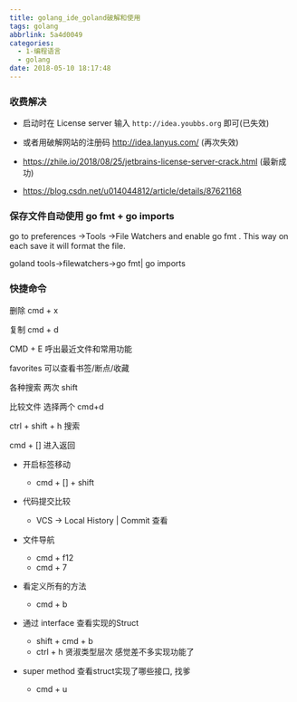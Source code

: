 ```yaml
---
title: golang_ide_goland破解和使用
tags: golang
abbrlink: 5a4d0049
categories:
  - 1-编程语言
  - golang
date: 2018-05-10 18:17:48
---
```



### 收费解决

+ 启动时在 License server 输入  `http://idea.youbbs.org` 即可(已失效)

+ 或者用破解网站的注册码 http://idea.lanyus.com/           (再次失效)

+ https://zhile.io/2018/08/25/jetbrains-license-server-crack.html        (最新成功)
+ https://blog.csdn.net/u014044812/article/details/87621168


### 保存文件自动使用 go fmt + go imports
go to preferences ->Tools ->File Watchers and enable go fmt . This way on each save it will format the file.


goland tools->filewatchers->go fmt| go imports

<!-- more -->
### 快捷命令

删除 cmd + x

复制 cmd + d

CMD + E 呼出最近文件和常用功能

favorites 可以查看书签/断点/收藏

各种搜索 两次 shift

比较文件 选择两个 cmd+d

ctrl + shift + h 搜索

cmd + [] 进入返回

+ 开启标签移动
	-  cmd + [] + shift

+ 代码提交比较
	- VCS -> Local History | Commit 查看

+ 文件导航 
	- cmd + f12 
	- cmd + 7

+ 看定义所有的方法 
	- cmd + b

+ 通过 interface 查看实现的Struct   
	- shift + cmd + b 
	- ctrl + h 贤淑类型层次  感觉差不多实现功能了

+ super method  查看struct实现了哪些接口, 找爹
	- cmd + u
